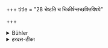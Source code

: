 +++
title = "28 चेष्टति च चिकीर्षन्तच्छक्तिविषये"

+++

<details><summary>Bühler</summary>

28. And if the teacher tries (to do something), then (the pupil) shall offer to do it for him, if it is in his power.
</details>

<details><summary>हरदत्त-टीका</summary>

## सूत्रम्
चेष्टति च चिकीर्षंस्तच्छक्तिविषये ॥ २८ ॥  
## टिप्पनी
व्यत्ययेन परस्मैपदम् । आचार्ये चेष्टति सति स्वयमपि तच्चिकीर्षन् स्यात् । किमविशेषेण, ? शक्तिविषये । यद्याचार्येण क्रियमाणमात्मनश्शक्तेर्विषयो भवति । 'चिकीर्ष'न्निति सन्प्रयोगादिच्छामेव प्रदर्शयेत् नाच्छिद्य कुर्यात् । प्रदर्शितायां त्विच्छायामाचार्यश्चेदनुजानीयात्, कुर्यात् । अशक्तिविषये तु नेच्छापि प्रदर्शयितव्या । चिकीर्षेदिति युक्तः पाठः ॥२८॥
</details>
